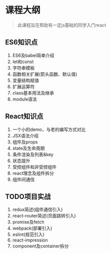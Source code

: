 # 课程大纲
> 此课程旨在帮助有一定js基础的同学入门react

## ES6知识点
1. ES6及babel简单介绍
2. let和const
3. 字符串模板
4. 函数相关扩展(箭头函数、默认值)
5. 变量结构赋值
6. 扩展运算符
7. class基本用法及继承
8. module语法

## React知识点
1. 一个小的demo，与老的编写方式对比
2. JSX语法介绍
3. 组件及props
4. state及生命周期
5. 条件渲染及列表&key
6. 状态提升
7. 受控组件和非受控组件
8. react理念及组件拆分
9. 组件间通信

## TODO项目实战
1. redux简述(组件通信引入)
2. react-router简述(页面跳转引入)
3. promise及fetch
4. webpack(部署引入)
5. eslint(规范引入)
6. react-impression
7. component及container拆分

